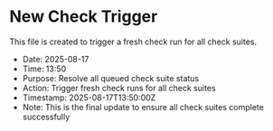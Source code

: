 # New Check Trigger

This file is created to trigger a fresh check run for all check suites.

- Date: 2025-08-17
- Time: 13:50
- Purpose: Resolve all queued check suite status
- Action: Trigger fresh check runs for all check suites
- Timestamp: 2025-08-17T13:50:00Z
- Note: This is the final update to ensure all check suites complete successfully

